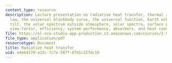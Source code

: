 ```yaml
---
content_type: resource
description: Lecture presentation on radiative heat transfer, thermal radiation, Planck's
  law, the universal blackbody curve, the universal function, Earth orbital, Earth
  tilt, the solar spectrum outside atmosphere, solar spectra, surface properties,
  view-factor, efficiency, system performance, absorbers, and heat conduction.
file: https://ol-ocw-studio-app-production.s3.amazonaws.com/courses/2-997-direct-solar-thermal-to-electrical-energy-conversion-technologies-fall-2009/e4e64170a22c7c7e507f07d1c157dc10_MIT2_997F09_lec08.pdf
file_type: application/pdf
resourcetype: Document
title: Radiative heat transfer
uid: e4e64170-a22c-7c7e-507f-07d1c157dc10
---
```

